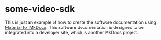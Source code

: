 # some-video-sdk

This is just an example of how to create the software documentation using [Material for MkDocs](https://squidfunk.github.io/mkdocs-material/). This software documentation is designed to be integrated into a developer site, which is another MkDocs project.
